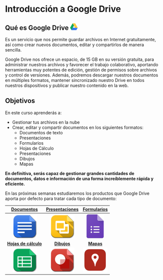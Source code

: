 # Introducción a Google Drive

## Qué es Google Drive ![](https://raw.githubusercontent.com/catedu/curso-google-drive/master/images/25px-Google_Drive_Logo.svg.png)

Es un servicio que nos permite guardar archivos en Internet
gratuitamente, así como crear nuevos documentos, editar y compartirlos
de manera sencilla.

Google Drive nos ofrece un espacio, de 15 GB en su versión gratuita,
para administrar nuestros archivos y favorecer el trabajo colaborativo,
aportando herramientas muy potentes de edición, gestión de permisos
sobre archivos y control de versiones. Además, podremos descargar
nuestros documentos en múltiples formatos, mantener sincronizado nuestro
Drive en todos nuestros dispositivos y publicar nuestro contenido en la
web.

## Objetivos

En este curso aprenderás a:
-  Gestionar tus archivos en la nube
-   Crear, editar y compartir documentos en los siguientes formatos:
    -   Documentos de texto
    -   Presentaciones
    -   Formularios
    -   Hojas de Cálculo
    -   Presentaciones
    -   Dibujos
    -   Mapas

**En definitiva, serás capaz de gestionar grandes cantidades de
documentos, datos e información de una forma increíblemente rápida y
eficiente.**

En las próximas semanas estudiaremos los productos que Google Drive
aporta por defecto para tratar cada tipo de documento:

|       [Documentos](https://www.google.es/intl/es/docs/about/)       | [Presentaciones](https://www.google.es/intl/es/slides/about/) |  [Formularios](https://www.google.es/intl/es/forms/about/)  |
|:-------------------------------------------------------------------:|:-------------------------------------------------------------:|:-----------------------------------------------------------:|
|                  ![](https://raw.githubusercontent.com/catedu/curso-google-drive/master/images/80px-Google_Docs.png)                   |           ![](https://raw.githubusercontent.com/catedu/curso-google-drive/master/images/80px-Google_Presentations.png)           |              ![](https://raw.githubusercontent.com/catedu/curso-google-drive/master/images/60px-Google_Forms.png)              |
| **[Hojas de cálculo](https://www.google.es/intl/es/sheets/about/)** |       **[Dibujos](https://docs.google.com/drawings/)**        | **[Mapas](https://www.google.com/maps/d/?hl=en_US&app=mp)** |
|                 ![](https://raw.githubusercontent.com/catedu/curso-google-drive/master/images/80px-Google_Sheets.png)                  |             ![](https://raw.githubusercontent.com/catedu/curso-google-drive/master/images/80px-Google_Drawings.png)              |             ![](https://raw.githubusercontent.com/catedu/curso-google-drive/master/images/80px-Google_My_Maps.png)             |

